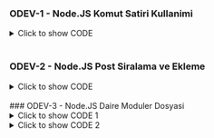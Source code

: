 ### ODEV-1 - Node.JS Komut Satiri Kullanimi

<details>
<summary>Click to show CODE</summary>

const pi = Math.PI;
let givenDia = process.argv.slice(2)

function callArea(diameter){

    let area = pi*diameter*diameter;
    console.log("Diameter: " + diameter);
    console.log("Area: "  + area);

}
callArea(givenDia);
</details>
<br />

### ODEV-2 - Node.JS Post Siralama ve Ekleme

<details>
<summary>Click to show CODE</summary>

const posts = [
  { name: "Post 1", author: "Yazar 1" },
  { name: "Post 2", author: "Yazar 2" },
  { name: "Post 3", author: "Yazar 3" },
];

const listPosts = () => {
  posts.map((post) => {
    console.log(post.name);
  });
};

const addPost = (newPost) => {
  const promise1 = new Promise((resolve, reject) => {
    posts.push(newPost);
    resolve(posts);
    //reject('BIR HATA OLUSTU');
  });

  return promise1;
};

async function showPosts() {
  try {
    await addPost({ name: "Post 4", author: "Yazar 4" });
    listPosts();
  } catch (error) {
    console.log(error);
  }
}

showPosts();

</details>
<br />
### ODEV-3 - Node.JS Daire Moduler Dosyasi

<details>
<summary>Click to show CODE 1</summary>
  function circleArea(pi, r) {
    let area = pi*r*r;
    console.log("Circle Area: " + area);
}

function circleCircumference(pi, r){
    let circumference = 2*pi*r;
    console.log("Circle Circumference: " + circumference);
}

module.exports = {
    circleArea,
    circleCircumference
}

</details>

<details>
<summary>Click to show CODE 2</summary>

  const { circleArea, circleCircumference  } = require('./circle.js');

const pi = Math.PI;

circleArea(pi,2);
circleCircumference(pi,2);


</details>